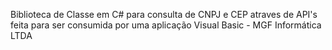 Biblioteca de Classe em C# para consulta de CNPJ e CEP atraves de API's feita para ser consumida por uma aplicação Visual Basic - MGF Informática LTDA

